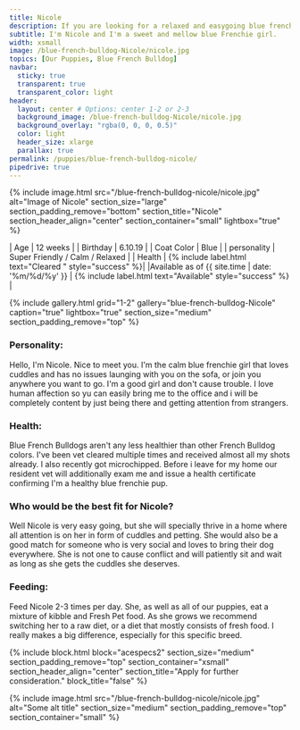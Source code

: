 ```yaml
---
title: Nicole
description: If you are looking for a relaxed and easygoing blue frenchie pup, this might just be your baby girl. She is sweet, affectionate and a really well behaved and well adjusted little pup. She is 12 weeks old and located in New York City.
subtitle: I'm Nicole and I'm a sweet and mellow blue Frenchie girl.
width: xsmall
image: /blue-french-bulldog-Nicole/nicole.jpg
topics: [Our Puppies, Blue French Bulldog]
navbar:
  sticky: true
  transparent: true
  transparent_color: light
header:
  layout: center # Options: center 1-2 or 2-3
  background_image: /blue-french-bulldog-Nicole/nicole.jpg
  background_overlay: "rgba(0, 0, 0, 0.5)"
  color: light
  header_size: xlarge
  parallax: true
permalink: /puppies/blue-french-bulldog-nicole/
pipedrive: true
---
```


  {% include image.html 
	src="/blue-french-bulldog-nicole/nicole.jpg"
  alt="Image of Nicole"
  section_size="large"
  section_padding_remove="bottom"
  section_title="Nicole"
  section_header_align="center"
  section_container="small"
  lightbox="true"
%}


| Age     | 12 weeks  |
| Birthday     | 6.10.19   |
| Coat Color     | Blue   |
| personality     | Super Friendly / Calm / Relaxed |
| Health     |  {% include label.html text="Cleared " style="success" %}|
|Available as of {{ site.time | date: '%m/%d/%y' }}  | {% include label.html text="Available" style="success" %} |

{% include gallery.html 
	grid="1-2"
	gallery="blue-french-bulldog-Nicole"
	caption="true"
	lightbox="true"
  section_size="medium"
  section_padding_remove="top"
%}

### Personality: 
Hello, I'm Nicole. Nice to meet you. I'm the calm blue frenchie girl that loves cuddles and has no issues launging with you on the sofa, or join you anywhere you want to go. I'm a good girl and don't cause trouble. I love human affection so yu can easily bring me to the office and i will be completely content by just being there and getting attention from strangers.


### Health: 
Blue French Bulldogs aren't any less healthier than other French Bulldog colors. I've been vet cleared multiple times and received almost all my shots already. I also recently got microchipped. Before i leave for my home our resident vet will additionally exam me and issue a health certificate confirming I'm a healthy blue frenchie pup.

### Who would be the best fit for Nicole?
Well Nicole is very easy going, but she will specially thrive in a home where all attention is on her in form of cuddles and petting. She would also be a good match for someone who is very social and loves to bring their dog everywhere. She is not one to cause conflict and will patiently sit and wait as long as she gets the cuddles she deserves. 

 
### Feeding: 
Feed Nicole 2-3 times per day. She, as well as all of our puppies, eat a mixture of kibble and Fresh Pet food. As she grows we recommend switching her to a raw diet, or a diet that mostly consists of fresh food. I really makes a big difference, especially for this specific breed. 

{% include block.html 
  block="acespecs2"
  section_size="medium"
  section_padding_remove="top"
  section_container="xsmall"
  section_header_align="center"
  section_title="Apply for further consideration."
  block_title="false"
%}

{% include image.html 
	src="/blue-french-bulldog-nicole/nicole.jpg"
  alt="Some alt title"
  section_size="medium"
  section_padding_remove="top"
  section_container="small"
%}